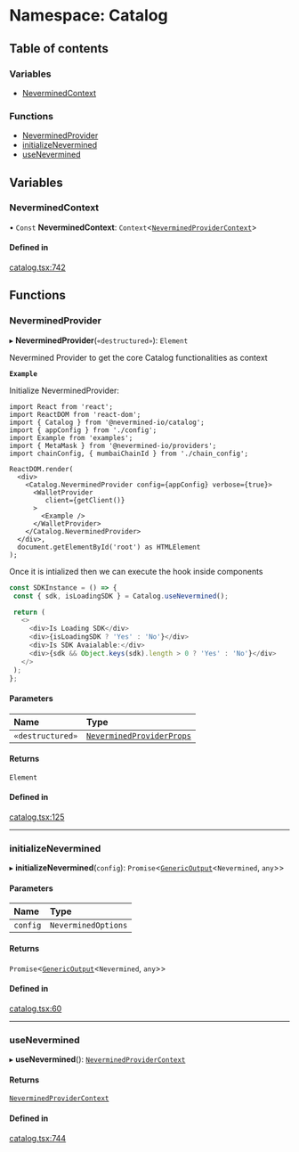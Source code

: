 # Namespace: Catalog

## Table of contents

### Variables

- [NeverminedContext](Catalog.md#neverminedcontext)

### Functions

- [NeverminedProvider](Catalog.md#neverminedprovider)
- [initializeNevermined](Catalog.md#initializenevermined)
- [useNevermined](Catalog.md#usenevermined)

## Variables

### NeverminedContext

• `Const` **NeverminedContext**: `Context`<[`NeverminedProviderContext`](../interfaces/NeverminedProviderContext.md)\>

#### Defined in

[catalog.tsx:742](https://github.com/nevermined-io/react-components/blob/baaf4c1/catalog/src/catalog.tsx#L742)

## Functions

### NeverminedProvider

▸ **NeverminedProvider**(`«destructured»`): `Element`

Nevermined Provider to get the core Catalog functionalities as context

**`Example`**

Initialize NeverminedProvider:
```tsx
import React from 'react';
import ReactDOM from 'react-dom';
import { Catalog } from '@nevermined-io/catalog';
import { appConfig } from './config';
import Example from 'examples';
import { MetaMask } from '@nevermined-io/providers';
import chainConfig, { mumbaiChainId } from './chain_config';

ReactDOM.render(
  <div>
    <Catalog.NeverminedProvider config={appConfig} verbose={true}>
      <WalletProvider
         client={getClient()}
      >
        <Example />
      </WalletProvider>
    </Catalog.NeverminedProvider>
  </div>,
  document.getElementById('root') as HTMLElement
);
```
Once it is intialized then we can execute the hook inside components

```ts
const SDKInstance = () => {
 const { sdk, isLoadingSDK } = Catalog.useNevermined();

 return (
   <>
     <div>Is Loading SDK</div>
     <div>{isLoadingSDK ? 'Yes' : 'No'}</div>
     <div>Is SDK Avaialable:</div>
     <div>{sdk && Object.keys(sdk).length > 0 ? 'Yes' : 'No'}</div>
   </>
 );
};
```

#### Parameters

| Name | Type |
| :------ | :------ |
| `«destructured»` | [`NeverminedProviderProps`](../interfaces/NeverminedProviderProps.md) |

#### Returns

`Element`

#### Defined in

[catalog.tsx:125](https://github.com/nevermined-io/react-components/blob/baaf4c1/catalog/src/catalog.tsx#L125)

___

### initializeNevermined

▸ **initializeNevermined**(`config`): `Promise`<[`GenericOutput`](../interfaces/GenericOutput.md)<`Nevermined`, `any`\>\>

#### Parameters

| Name | Type |
| :------ | :------ |
| `config` | `NeverminedOptions` |

#### Returns

`Promise`<[`GenericOutput`](../interfaces/GenericOutput.md)<`Nevermined`, `any`\>\>

#### Defined in

[catalog.tsx:60](https://github.com/nevermined-io/react-components/blob/baaf4c1/catalog/src/catalog.tsx#L60)

___

### useNevermined

▸ **useNevermined**(): [`NeverminedProviderContext`](../interfaces/NeverminedProviderContext.md)

#### Returns

[`NeverminedProviderContext`](../interfaces/NeverminedProviderContext.md)

#### Defined in

[catalog.tsx:744](https://github.com/nevermined-io/react-components/blob/baaf4c1/catalog/src/catalog.tsx#L744)
